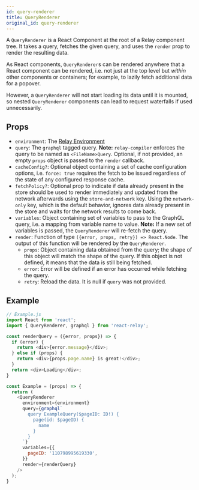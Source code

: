 ```yaml
---
id: query-renderer
title: QueryRenderer
original_id: query-renderer
---
```

A `QueryRenderer` is a React Component at the root of a Relay component tree. It takes a query, fetches the given query, and uses the `render` prop to render the resulting data.

As React components, `QueryRenderer`s can be rendered anywhere that a React component can be rendered, i.e. not just at the top level but _within_ other components or containers; for example, to lazily fetch additional data for a popover.

However, a `QueryRenderer` will not start loading its data until it is mounted, so nested `QueryRenderer` components can lead to request waterfalls if used unnecessarily.

## Props

-   `environment`: The [Relay Environment](./relay-environment)
-   `query`: The `graphql` tagged query. **Note:** `relay-compiler` enforces the query to be named as `<FileName>Query`. Optional, if not provided, an empty `props` object is passed to the `render` callback.
-   `cacheConfig?`: Optional object containing a set of cache configuration options, i.e. `force: true` requires the fetch to be issued regardless of the state of any configured response cache.
-   `fetchPolicy?`: Optional prop to indicate if data already present in the store should be used to render immediately and updated from the network afterwards using the `store-and-network` key. Using the `network-only` key, which is the default behavior, ignores data already present in the store and waits for the network results to come back.
-   `variables`: Object containing set of variables to pass to the GraphQL query, i.e. a mapping from variable name to value. **Note:** If a new set of variables is passed, the `QueryRenderer` will re-fetch the query.
-   `render`: Function of type `({error, props, retry}) => React.Node`. The output of this function will be rendered by the `QueryRenderer`.
    -   `props`: Object containing data obtained from the query; the shape of this object will match the shape of the query. If this object is not defined, it means that the data is still being fetched.
    -   `error`: Error will be defined if an error has occurred while fetching the query.
    -   `retry`: Reload the data. It is null if `query` was not provided.

## Example

```javascript
// Example.js
import React from 'react';
import { QueryRenderer, graphql } from 'react-relay';

const renderQuery = ({error, props}) => {
  if (error) {
    return <div>{error.message}</div>;
  } else if (props) {
    return <div>{props.page.name} is great!</div>;
  }
  return <div>Loading</div>;
}

const Example = (props) => {
  return (
    <QueryRenderer
      environment={environment}
      query={graphql`
        query ExampleQuery($pageID: ID!) {
          page(id: $pageID) {
            name
          }
        }
      `}
      variables={{
        pageID: '110798995619330',
      }}
      render={renderQuery}
    />
  );
}
```
